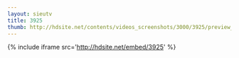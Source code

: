 ```yaml
---
layout: sieutv
title: 3925
thumb: http://hdsite.net/contents/videos_screenshots/3000/3925/preview_360p.mp4.jpg
---
```

{% include iframe src='http://hdsite.net/embed/3925' %}
 
